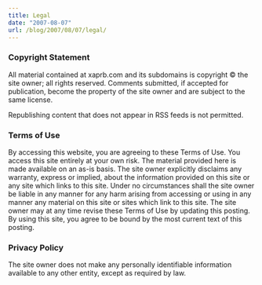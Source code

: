 ```yaml
---
title: Legal
date: "2007-08-07"
url: /blog/2007/08/07/legal/
---
```

### Copyright Statement

All material contained at xaprb.com and its subdomains is copyright &copy; the site owner; all rights reserved. Comments submitted, if accepted for publication, become the property of the site owner and are subject to the same license.

Republishing content that does not appear in RSS feeds is not permitted.

### Terms of Use

By accessing this website, you are agreeing to these Terms of Use. You access this site entirely at your own risk. The material provided here is made available on an as-is basis. The site owner explicitly disclaims any warranty, express or implied, about the information provided on this site or any site which links to this site. Under no circumstances shall the site owner be liable in any manner for any harm arising from accessing or using in any manner any material on this site or sites which link to this site. The site owner may at any time revise these Terms of Use by updating this posting. By using this site, you agree to be bound by the most current text of this posting.

### Privacy Policy

The site owner does not make any personally identifiable information available to any other entity, except as required by law.
